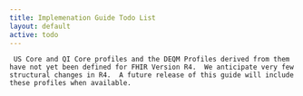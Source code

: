 ```yaml
---
title: Implemenation Guide Todo List
layout: default
active: todo
---
```


     US Core and QI Core profiles and the DEQM Profiles derived from them have not yet been defined for FHIR Version R4.  We anticipate very few structural changes in R4.  A future release of this guide will include these profiles when available.
